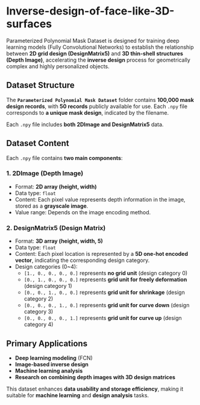 # Inverse-design-of-face-like-3D-surfaces

Parameterized Polynomial Mask Dataset is designed for training deep learning models (Fully Convolutional Networks) to establish the relationship between **2D grid design (DesignMatrix5)** and **3D thin-shell structures (Depth Image)**, accelerating the **inverse design** process for geometrically complex and highly personalized objects.

## Dataset Structure

The **`Parameterized Polynomial Mask Dataset`** folder contains **100,000 mask design records**, with **50 records** publicly available for use. Each `.npy` file corresponds to **a unique mask design**, indicated by the filename.

Each `.npy` file includes **both 2DImage and DesignMatrix5** data.

## Dataset Content

Each `.npy` file contains **two main components**:

### 1. 2DImage (Depth Image)
- Format: **2D array (height, width)**
- Data type: `float`
- Content: Each pixel value represents depth information in the image, stored as a **grayscale image**.
- Value range: Depends on the image encoding method.

### 2. DesignMatrix5 (Design Matrix)
- Format: **3D array (height, width, 5)**
- Data type: `float`
- Content: Each pixel location is represented by a **5D one-hot encoded vector**, indicating the corresponding design category.
- Design categories (0~4):
  - `[1., 0., 0., 0., 0.]` represents **no grid unit** (design category 0)
  - `[0., 1., 0., 0., 0.]` represents **grid unit for freely deformation** (design category 1)
  - `[0., 0., 1., 0., 0.]` represents **grid unit for shrinkage** (design category 2)
  - `[0., 0., 0., 1., 0.]` represents **grid unit for curve down** (design category 3)
  - `[0., 0., 0., 0., 1.]` represents **grid unit for curve up** (design category 4)



## Primary Applications

- **Deep learning modeling** (FCN)
- **Image-based inverse design**
- **Machine learning analysis**
- **Research on combining depth images with 3D design matrices**

This dataset enhances **data usability and storage efficiency**, making it suitable for **machine learning** and **design analysis** tasks.

